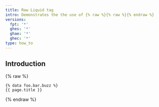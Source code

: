 ```yaml
---
title: Raw Liquid tag
intro: Demonstrates the the use of {% raw %}{% raw %}{% endraw %}
versions:
  fpt: '*'
  ghes: '*'
  ghae: '*'
  ghec: '*'
type: how_to
---
```


## Introduction

{% raw %}

```shell
{% data foo.bar.buzz %}
{{ page.title }}
```

{% endraw %}
